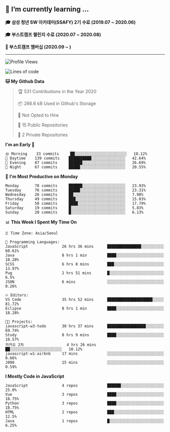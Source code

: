 ## 🌱 I’m currently learning ...

**🎓 삼성 청년 SW 아카데미(SSAFY) 2기 수료 (2019.07 ~ 2020.06)**

**🎓 부스트캠프 챌린지 수료 (2020.07 ~ 2020.08)**

**🏃  부스트캠프 멤버십 (2020.09 ~ )**
 
-----

<!--START_SECTION:waka-->
![Profile Views](http://img.shields.io/badge/Profile%20Views-90-blue)

![Lines of code](https://img.shields.io/badge/From%20Hello%20World%20I%27ve%20Written-34.4%20million%20lines%20of%20code-blue)

**🐱 My Github Data** 

> 🏆 531 Contributions in the Year 2020
 > 
> 📦 266.6 kB Used in Github's Storage 
 > 
> 🚫 Not Opted to Hire
 > 
> 📜 15 Public Repositories
 > 
> 🔑 2 Private Repositories 

**I'm an Early 🐤** 

```text
🌞 Morning    33 commits     ██░░░░░░░░░░░░░░░░░░░░░░░   10.12% 
🌆 Daytime    139 commits    ██████████░░░░░░░░░░░░░░░   42.64% 
🌃 Evening    87 commits     ██████░░░░░░░░░░░░░░░░░░░   26.69% 
🌙 Night      67 commits     █████░░░░░░░░░░░░░░░░░░░░   20.55%

```
📅 **I'm Most Productive on Monday** 

```text
Monday       78 commits     ██████░░░░░░░░░░░░░░░░░░░   23.93% 
Tuesday      76 commits     █████░░░░░░░░░░░░░░░░░░░░   23.31% 
Wednesday    26 commits     ██░░░░░░░░░░░░░░░░░░░░░░░   7.98% 
Thursday     49 commits     ███░░░░░░░░░░░░░░░░░░░░░░   15.03% 
Friday       58 commits     ████░░░░░░░░░░░░░░░░░░░░░   17.79% 
Saturday     19 commits     █░░░░░░░░░░░░░░░░░░░░░░░░   5.83% 
Sunday       20 commits     █░░░░░░░░░░░░░░░░░░░░░░░░   6.13%

```


📊 **This Week I Spent My Time On** 

```text
⌚︎ Time Zone: Asia/Seoul

💬 Programming Languages: 
JavaScript               26 hrs 36 mins      ███████████████░░░░░░░░░░   60.61% 
Java                     8 hrs 1 min         ████░░░░░░░░░░░░░░░░░░░░░   18.28% 
SCSS                     6 hrs 8 mins        ███░░░░░░░░░░░░░░░░░░░░░░   13.97% 
Pug                      2 hrs 51 mins       █░░░░░░░░░░░░░░░░░░░░░░░░   6.5% 
JSON                     6 mins              ░░░░░░░░░░░░░░░░░░░░░░░░░   0.26%

🔥 Editors: 
VS Code                  35 hrs 52 mins      ████████████████████░░░░░   81.72% 
Eclipse                  8 hrs 1 min         ████░░░░░░░░░░░░░░░░░░░░░   18.28%

🐱‍💻 Projects: 
javascript-w3-todo       30 hrs 37 mins      █████████████████░░░░░░░░   69.74% 
Study                    8 hrs 9 mins        ████░░░░░░░░░░░░░░░░░░░░░   18.57% 
카카오 2차                   4 hrs 26 mins       ██░░░░░░░░░░░░░░░░░░░░░░░   10.12% 
javascript-w1-airbnb     17 mins             ░░░░░░░░░░░░░░░░░░░░░░░░░   0.66% 
J098                     15 mins             ░░░░░░░░░░░░░░░░░░░░░░░░░   0.59%

```

**I Mostly Code in JavaScript** 

```text
JavaScript               4 repos             ██████░░░░░░░░░░░░░░░░░░░   25.0% 
Vue                      3 repos             ████░░░░░░░░░░░░░░░░░░░░░   18.75% 
Python                   3 repos             ████░░░░░░░░░░░░░░░░░░░░░   18.75% 
HTML                     2 repos             ███░░░░░░░░░░░░░░░░░░░░░░   12.5% 
Java                     1 repos             █░░░░░░░░░░░░░░░░░░░░░░░░   6.25%

```



<!--END_SECTION:waka-->
